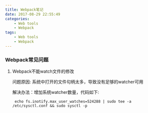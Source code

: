 ```yaml
---
title: Webpack笔记
date: 2017-08-29 22:55:49
categories:
    - Web tools
    - Webpack
tags:
    - Web tools
    - Webpack
---
```


### Webpack常见问题

1. Webpack不能watch文件的修改

    问题原因: 系统中打开的文件句柄太多，导致没有足够的watcher可用

    解决办法：增加系统watcher数量，代码如下:

        echo fs.inotify.max_user_watches=524288 | sudo tee -a /etc/sysctl.conf && sudo sysctl -p